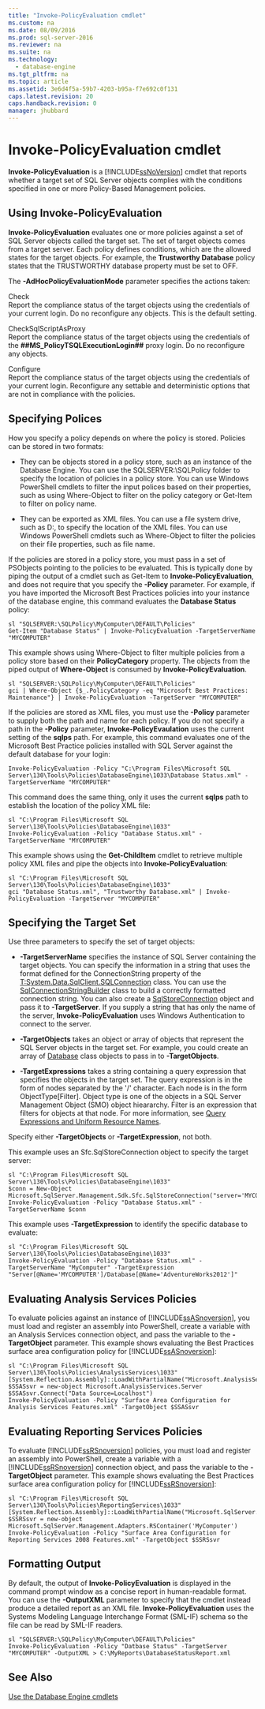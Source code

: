 ```yaml
---
title: "Invoke-PolicyEvaluation cmdlet"
ms.custom: na
ms.date: 08/09/2016
ms.prod: sql-server-2016
ms.reviewer: na
ms.suite: na
ms.technology: 
  - database-engine
ms.tgt_pltfrm: na
ms.topic: article
ms.assetid: 3e6d4f5a-59b7-4203-b95a-f7e692c0f131
caps.latest.revision: 20
caps.handback.revision: 0
manager: jhubbard
---
```

# Invoke-PolicyEvaluation cmdlet
  **Invoke-PolicyEvaluation** is a [!INCLUDE[ssNoVersion](../../Topics/TopicNameContainA/tokens/ssNoVersion_md.md)] cmdlet that reports whether a target set of SQL Server objects complies with the conditions specified in one or more Policy-Based Management policies.  
  
## Using Invoke-PolicyEvaluation  
 **Invoke-PolicyEvaluation** evaluates one or more policies against a set of SQL Server objects called the target set. The set of target objects comes from a target server. Each policy defines conditions, which are the allowed states for the target objects. For example, the **Trustworthy Database** policy states that the TRUSTWORTHY database property must be set to OFF.  
  
 The **-AdHocPolicyEvaluationMode** parameter specifies the actions taken:  
  
 Check  
 Report the compliance status of the target objects using the credentials of your current login. Do no reconfigure any objects. This is the default setting.  
  
 CheckSqlScriptAsProxy  
 Report the compliance status of the target objects using the credentials of the **##MS_PolicyTSQLExecutionLogin##** proxy login. Do no reconfigure any objects.  
  
 Configure  
 Report the compliance status of the target objects using the credentials of your current login. Reconfigure any settable and deterministic options that are not in compliance with the policies.  
  
## Specifying Polices  
 How you specify a policy depends on where the policy is stored. Policies can be stored in two formats:  
  
-   They can be objects stored in a policy store, such as an instance of the Database Engine. You can use the SQLSERVER:\SQLPolicy folder to specify the location of policies in a policy store. You can use Windows PowerShell cmdlets to filter the input polices based on their properties, such as using Where-Object to filter on the policy category or Get-Item to filter on policy name.  
  
-   They can be exported as XML files. You can use a file system drive, such as D:, to specify the location of the XML files. You can use Windows PowerShell cmdlets such as Where-Object to filter the policies on their file properties, such as file name.  
  
 If the policies are stored in a policy store, you must pass in a set of PSObjects pointing to the policies to be evaluated. This is typically done by piping the output of a cmdlet such as Get-Item to **Invoke-PolicyEvaluation**, and does not require that you specify the **-Policy** parameter. For example, if you have imported the Microsoft Best Practices policies into your instance of the database engine, this command evaluates the **Database Status** policy:  
  
```  
sl "SQLSERVER:\SQLPolicy\MyComputer\DEFAULT\Policies"  
Get-Item "Database Status" | Invoke-PolicyEvaluation -TargetServerName "MYCOMPUTER"  
```  
  
 This example shows using Where-Object to filter multiple policies from a policy store based on their **PolicyCategory** property. The objects from the piped output of **Where-Object** is consumed by **Invoke-PolicyEvaluation**.  
  
```  
sl "SQLSERVER:\SQLPolicy\MyComputer\DEFAULT\Policies"  
gci | Where-Object {$_.PolicyCategory -eq "Microsoft Best Practices: Maintenance"} | Invoke-PolicyEvaluation -TargetServer "MYCOMPUTER"  
```  
  
 If the policies are stored as XML files, you must use the **-Policy** parameter to supply both the path and name for each policy. If you do not specify a path in the **-Policy** parameter, **Invoke-PolicyEvaulation** uses the current setting of the **sqlps** path. For example, this command evaluates one of the Microsoft Best Practice policies installed with SQL Server against the default database for your login:  
  
```  
Invoke-PolicyEvaluation -Policy "C:\Program Files\Microsoft SQL Server\130\Tools\Policies\DatabaseEngine\1033\Database Status.xml" -TargetServerName "MYCOMPUTER"  
```  
  
 This command does the same thing, only it uses the current **sqlps** path to establish the location of the policy XML file:  
  
```  
sl "C:\Program Files\Microsoft SQL Server\130\Tools\Policies\DatabaseEngine\1033"  
Invoke-PolicyEvaluation -Policy "Database Status.xml" -TargetServerName "MYCOMPUTER"  
```  
  
 This example shows using the **Get-ChildItem** cmdlet to retrieve multiple policy XML files and pipe the objects into **Invoke-PolicyEvaluation**:  
  
```  
sl "C:\Program Files\Microsoft SQL Server\130\Tools\Policies\DatabaseEngine\1033"  
gci "Database Status.xml", "Trustworthy Database.xml" | Invoke-PolicyEvaluation -TargetServer "MYCOMPUTER"  
```  
  
## Specifying the Target Set  
 Use three parameters to specify the set of target objects:  
  
-   **-TargetServerName** specifies the instance of SQL Server containing the target objects. You can specify the information in a string that uses the format defined for the ConnectionString property of the [T:System.Data.SqlClient.SQLConnection](assetId:///T:System.Data.SqlClient.SQLConnection) class. You can use the [SqlConnectionStringBuilder](assetId:///T:System.Data.SqlClient.SqlConnectionStringBuilder) class to build a correctly formatted connection string. You can also create a [SqlStoreConnection](assetId:///T:Microsoft.SqlServer.Management.Sdk.Sfc.SqlStoreConnection) object and pass it to **-TargetServer**. If you supply a string that has only the name of the server, **Invoke-PolicyEvaluation** uses Windows Authentication to connect to the server.  
  
-   **-TargetObjects** takes an object or array of objects that represent the SQL Server objects in the target set. For example, you could create an array of [Database](assetId:///T:Microsoft.SqlServer.Management.Smo.Database) class objects to pass in to **-TargetObjects**.  
  
-   **-TargetExpressions** takes a string containing a query expression that specifies the objects in the target set. The query expression is in the form of nodes separated by the '/' character. Each node is in the form ObjectType[Filter]. Object type is one of the objects in a SQL Server Management Object (SMO) object hieararchy. Filter is an expression that filters for objects at that node. For more information, see [Query Expressions and Uniform Resource Names](../../Topics/TopicNameNotContainA/Query-Expressions-and-Uniform-Resource-Names.md).  
  
 Specify either **-TargetObjects** or **-TargetExpression**, not both.  
  
 This example uses an Sfc.SqlStoreConnection object to specify the target server:  
  
```  
sl "C:\Program Files\Microsoft SQL Server\130\Tools\Policies\DatabaseEngine\1033"  
$conn = New-Object Microsoft.SqlServer.Management.Sdk.Sfc.SqlStoreConnection("server='MYCOMPUTER';Trusted_Connection=True")  
Invoke-PolicyEvaluation -Policy "Database Status.xml" -TargetServerName $conn  
```  
  
 This example uses **-TargetExpression** to identify the specific database to evaluate:  
  
```  
sl "C:\Program Files\Microsoft SQL Server\130\Tools\Policies\DatabaseEngine\1033"  
Invoke-PolicyEvaluation -Policy "Database Status.xml" -TargetServerName "MyComputer" -TargetExpression "Server[@Name='MYCOMPUTER']/Database[@Name='AdventureWorks2012']"  
```  
  
## Evaluating Analysis Services Policies  
 To evaluate policies against an instance of [!INCLUDE[ssASnoversion](../../Topics/TopicNameContainA/tokens/ssASnoversion_md.md)], you must load and register an assembly into PowerShell, create a variable with an Analysis Services connection object, and pass the variable to the **-TargetObject** parameter. This example shows evaluating the Best Practices surface area configuration policy for [!INCLUDE[ssASnoversion](../../Topics/TopicNameContainA/tokens/ssASnoversion_md.md)]:  
  
```  
sl "C:\Program Files\Microsoft SQL Server\130\Tools\Policies\AnalysisServices\1033"  
[System.Reflection.Assembly]::LoadWithPartialName("Microsoft.AnalysisServices")  
$SSASsvr = new-object Microsoft.AnalysisServices.Server  
$SSASsvr.Connect("Data Source=Localhost")  
Invoke-PolicyEvaluation -Policy "Surface Area Configuration for Analysis Services Features.xml" -TargetObject $SSASsvr  
```  
  
## Evaluating Reporting Services Policies  
 To evaluate [!INCLUDE[ssRSnoversion](../../Topics/TopicNameContainA/tokens/ssRSnoversion_md.md)] policies, you must load and register an assembly into PowerShell, create a variable with a [!INCLUDE[ssRSnoversion](../../Topics/TopicNameContainA/tokens/ssRSnoversion_md.md)] connection object, and pass the variable to the **-TargetObject** parameter. This example shows evaluating the Best Practices surface area configuration policy for [!INCLUDE[ssRSnoversion](../../Topics/TopicNameContainA/tokens/ssRSnoversion_md.md)]:  
  
```  
sl "C:\Program Files\Microsoft SQL Server\130\Tools\Policies\ReportingServices\1033"  
[System.Reflection.Assembly]::LoadWithPartialName("Microsoft.SqlServer.Dmf.Adapters")  
$SSRSsvr = new-object Microsoft.SqlServer.Management.Adapters.RSContainer('MyComputer')  
Invoke-PolicyEvaluation -Policy "Surface Area Configuration for Reporting Services 2008 Features.xml" -TargetObject $SSRSsvr  
```  
  
## Formatting Output  
 By default, the output of **Invoke-PolicyEvaluation** is displayed in the command prompt window as a concise report in human-readable format. You can use the **-OutputXML** parameter to specify that the cmdlet instead produce a detailed report as an XML file. **Invoke-PolicyEvaluation** uses the Systems Modeling Language Interchange Format (SML-IF) schema so the file can be read by SML-IF readers.  
  
```  
sl "SQLSERVER:\SQLPolicy\MyComputer\DEFAULT\Policies"  
Invoke-PolicyEvaluation -Policy "Datbase Status" -TargetServer "MYCOMPUTER" -OutputXML > C:\MyReports\DatabaseStatusReport.xml  
```  
  
## See Also  
 [Use the Database Engine cmdlets](../../Topics/TopicNameNotContainA/Use-the-Database-Engine-cmdlets.md)  
  
  